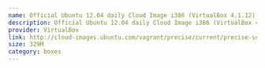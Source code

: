 ```yaml
---
name: Official Ubuntu 12.04 daily Cloud Image i386 (VirtualBox 4.1.12)
description: Official Ubuntu 12.04 daily Cloud Image i386 (VirtualBox 4.1.12)
provider: VirtualBox
link: http://cloud-images.ubuntu.com/vagrant/precise/current/precise-server-cloudimg-i386-vagrant-disk1.box
size: 329M
category: boxes
---
```

